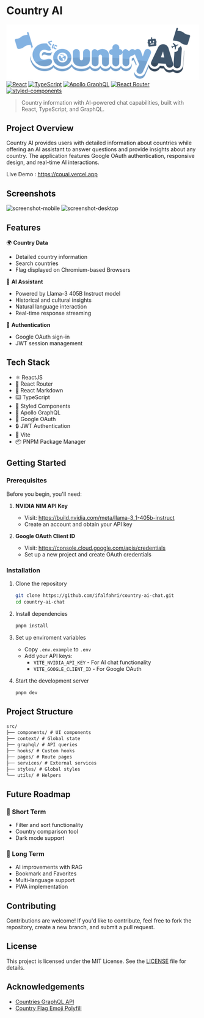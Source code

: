 # Country AI
![logo](./public/CountryAI.png)
[![React](https://img.shields.io/badge/React-%2320232a.svg?style=for-the-badge&logo=react&logoColor=%2361DAFB)](#)
[![TypeScript](https://img.shields.io/badge/TypeScript-3178C6?style=for-the-badge&logo=typescript&logoColor=fff)](#)
[![Apollo GraphQL](https://img.shields.io/badge/Apollo%20GraphQL-311C87?&style=for-the-badge&logo=Apollo%20GraphQL&logoColor=white)](#)
[![React Router](https://img.shields.io/badge/React_Router-CA4245?style=for-the-badge&logo=react-router&logoColor=white)](#)
[![styled-components](https://img.shields.io/badge/styled--components-DB7093?style=for-the-badge&logo=styledcomponents&logoColor=fff)](#)

>Country information with AI-powered chat capabilities, built with React, TypeScript, and GraphQL.

## Project Overview

Country AI provides users with detailed information about countries while offering an AI assistant to answer questions and provide insights about any country. The application features Google OAuth authentication, responsive design, and real-time AI interactions.

Live Demo : https://couai.vercel.app

## Screenshots
![screenshot-mobile](https://res.cloudinary.com/dyjxcujz4/image/upload/v1738554920/couai_jjeicl.png)
![screenshot-desktop](https://res.cloudinary.com/dyjxcujz4/image/upload/v1738554920/couaire_ou3c3p.png)

## Features

🌍 **Country Data**
- Detailed country information
- Search countries
- Flag displayed on Chromium-based Browsers

🤖 **AI Assistant**
- Powered by Llama-3 405B Instruct model
- Historical and cultural insights
- Natural language interaction
- Real-time response streaming

🔐 **Authentication**
- Google OAuth sign-in
- JWT session management

## Tech Stack

- ⚛️ ReactJS
- 📱 React Router
- 📜 React Markdown
- ⌨️ TypeScript
- 🎨 Styled Components
- 🔄 Apollo GraphQL
- 🔑 Google OAuth
- 🔒 JWT Authentication
- 🚀 Vite
- 📦 PNPM Package Manager

## Getting Started

### Prerequisites

Before you begin, you'll need:

1. **NVIDIA NIM API Key**
   - Visit: https://build.nvidia.com/meta/llama-3_1-405b-instruct
   - Create an account and obtain your API key

2. **Google OAuth Client ID**
   - Visit: https://console.cloud.google.com/apis/credentials
   - Set up a new project and create OAuth credentials

### Installation

1. Clone the repository
    ```bash
    git clone https://github.com/ifalfahri/country-ai-chat.git
    cd country-ai-chat
    ```
2. Install dependencies
   ```bash
   pnpm install
   ```
3. Set up enviroment variables
   - Copy `.env.example` to `.env`
   - Add your API keys:
     - `VITE_NVIDIA_API_KEY` - For AI chat functionality
     - `VITE_GOOGLE_CLIENT_ID` - For Google OAuth

4. Start the development server
   ```bash
   pnpm dev
   ```

## Project Structure
```
src/ 
├── components/ # UI components 
├── context/ # Global state 
├── graphql/ # API queries 
├── hooks/ # Custom hooks 
├── pages/ # Route pages 
├── services/ # External services 
├── styles/ # Global styles 
└── utils/ # Helpers
```

## Future Roadmap
### 🎯 Short Term
- Filter and sort functionality
- Country comparison tool
- Dark mode support

### 🚀 Long Term
- AI improvements with RAG
- Bookmark and Favorites
- Multi-language support
- PWA implementation

## Contributing
Contributions are welcome! If you'd like to contribute, feel free to fork the repository, create a new branch, and submit a pull request.

## License
This project is licensed under the MIT License. See the [LICENSE](LICENSE) file for details.


## Acknowledgements
- [Countries GraphQL API](https://countries.trevorblades.com/)
- [Country Flag Emoji Polyfill](https://github.com/talkjs/country-flag-emoji-polyfill)
